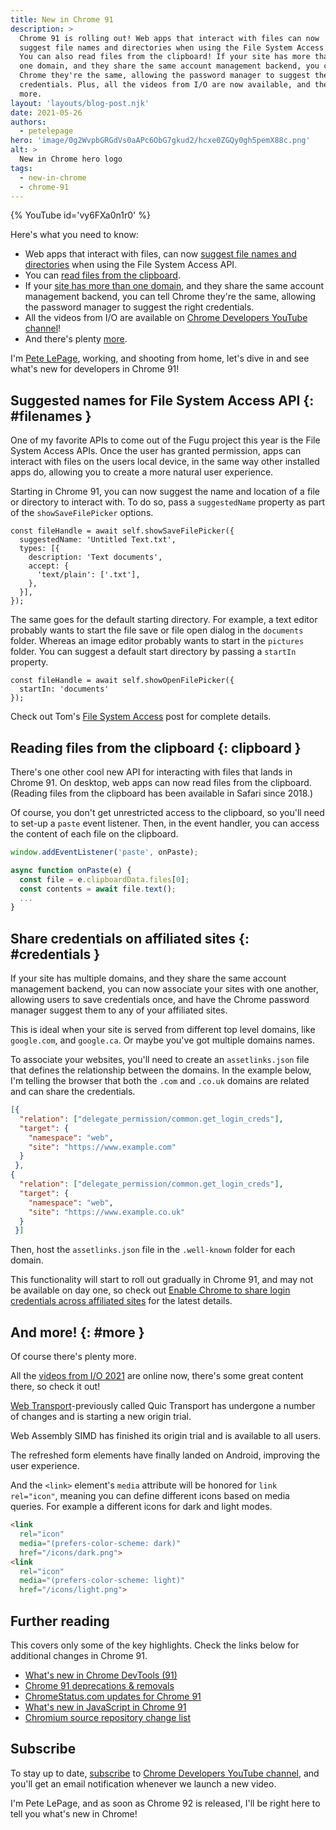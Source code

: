 ```yaml
---
title: New in Chrome 91
description: >
  Chrome 91 is rolling out! Web apps that interact with files can now
  suggest file names and directories when using the File System Access API.
  You can also read files from the clipboard! If your site has more than
  one domain, and they share the same account management backend, you can tell
  Chrome they're the same, allowing the password manager to suggest the right
  credentials. Plus, all the videos from I/O are now available, and there's plenty
  more.
layout: 'layouts/blog-post.njk'
date: 2021-05-26
authors:
  - petelepage
hero: 'image/0g2WvpbGRGdVs0aAPc6ObG7gkud2/hcxe0ZGQy0gh5pemX88c.png'
alt: >
  New in Chrome hero logo
tags:
  - new-in-chrome
  - chrome-91
---
```


{% YouTube id='vy6FXa0n1r0' %}

Here's what you need to know:

* Web apps that interact with files, can now
  [suggest file names and directories](#filenames) when using the File System Access API.
* You can [read files from the clipboard](#clipboard).
* If your [site has more than one domain](credentials), and they share the same
  account management backend, you can tell Chrome they're the same, allowing
  the password manager to suggest the right credentials.
* All the videos from I/O are available on [Chrome Developers YouTube channel](io-playlist)!
* And there's plenty [more](#more).

I'm [Pete LePage](https://twitter.com/petele), working, and shooting
from home, let's dive in and see what's new for developers in Chrome 91!

## Suggested names for File System Access API {: #filenames }

One of my favorite APIs to come out of the Fugu project this year is the
File System Access APIs. Once the user has granted permission, apps can
interact with files on the users local device, in the same way other installed
apps do, allowing you to create a more natural user experience.

Starting in Chrome 91, you can now suggest the name and location of a file or
directory to interact with. To do so, pass a `suggestedName`
property as part of the `showSaveFilePicker` options.

```js/1
const fileHandle = await self.showSaveFilePicker({
  suggestedName: 'Untitled Text.txt',
  types: [{
    description: 'Text documents',
    accept: {
      'text/plain': ['.txt'],
    },
  }],
});
```

The same goes for the default starting directory. For example, a text editor
probably wants to start the file save or file open dialog in the `documents`
folder. Whereas an image editor probably wants to start in the `pictures`
folder. You can suggest a default start directory by passing a `startIn`
property.

```js/1
const fileHandle = await self.showOpenFilePicker({
  startIn: 'documents'
});
```

Check out Tom's [File System Access][fs-post] post for complete details.

## Reading files from the clipboard {: clipboard }

There's one other cool new API for interacting with files that lands in
Chrome 91. On desktop, web apps can now read files from the clipboard. (Reading
files from the clipboard has been available in Safari since 2018.)

Of course, you don't get unrestricted access to the clipboard, so you'll need
to set-up a `paste` event listener. Then, in the event handler, you can
access the content of each file on the clipboard.

```js
window.addEventListener('paste', onPaste);

async function onPaste(e) {
  const file = e.clipboardData.files[0];
  const contents = await file.text();
  ...
}
```

## Share credentials on affiliated sites {: #credentials }

If your site has multiple domains, and they share the same account management
backend, you can now associate your sites with one another, allowing users to
save credentials once, and have the Chrome password manager suggest them to
any of your affiliated sites.

This is ideal when your site is served from different top level domains,
like `google.com`, and `google.ca`. Or maybe you've got multiple domains
names.

To associate your websites, you'll need to create an `assetlinks.json` file
that defines the relationship between the domains. In the example below,
I'm telling the browser that both the `.com` and `.co.uk` domains are
related and can share the credentials.

```json
[{
  "relation": ["delegate_permission/common.get_login_creds"],
  "target": {
    "namespace": "web",
    "site": "https://www.example.com"
  }
 },
{
  "relation": ["delegate_permission/common.get_login_creds"],
  "target": {
    "namespace": "web",
    "site": "https://www.example.co.uk"
  }
 }]
```

Then, host the `assetlinks.json` file in the `.well-known` folder for
each domain.

This functionality will start to roll out gradually in Chrome 91, and may
not be available on day one, so check out
[Enable Chrome to share login credentials across affiliated sites][cred-post]
for the latest details.

## And more! {: #more }

Of course there's plenty more.

All the [videos from I/O 2021][io-playlist] are online now, there's some great
content there, so check it out!

[Web Transport][web-transport]-previously called Quic Transport has
undergone a number of changes and is starting a new origin trial.

Web Assembly SIMD has finished its origin trial and is available to all users.

The refreshed form elements have finally landed on Android, improving the
user experience.

And the `<link>` element's `media` attribute will be honored for
`link rel="icon"`, meaning you can define different icons based on media
queries. For example a different icons for dark and light modes.

```html
<link
  rel="icon"
  media="(prefers-color-scheme: dark)"
  href="/icons/dark.png">
<link
  rel="icon"
  media="(prefers-color-scheme: light)"
  href="/icons/light.png">
```

## Further reading

This covers only some of the key highlights. Check the links below for
additional changes in Chrome 91.

* [What's new in Chrome DevTools (91)](/blog/new-in-devtools-91)
* [Chrome 91 deprecations & removals](/blog/deps-rems-91/)
* [ChromeStatus.com updates for Chrome 91](https://www.chromestatus.com/features#milestone%3D91)
* [What's new in JavaScript in Chrome 91](https://v8.dev/blog/v8-release-91)
* [Chromium source repository change list](https://chromium.googlesource.com/chromium/src/+log/90.0.4430.71..91.0.4472.78)

## Subscribe

To stay up to date, [subscribe](https://goo.gl/6FP1a5)
to [Chrome Developers YouTube channel](https://www.youtube.com/user/ChromeDevelopers/),
and you'll get an email notification whenever we launch a new video.

I'm Pete LePage, and as soon as Chrome 92 is released, I'll be right here to
tell you what's new in Chrome!

[fs-post]: https://web.dev/file-system-access/
[cred-post]: https://developer.chrome.com/blog/site-affiliation/
[io-playlist]: https://www.youtube.com/playlist?list=PLNYkxOF6rcIAK3hg7C9WVBaGgWZeQCD12
[web-transport]: https://web.dev/webtransport/
